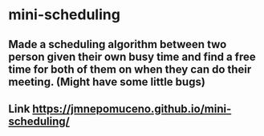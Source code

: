 # mini-scheduling
## Made a scheduling algorithm between two person given their own busy time and find a free time for both of them on when they can do their meeting. (Might have some little bugs)
## Link https://jmnepomuceno.github.io/mini-scheduling/
